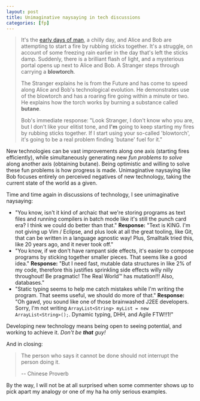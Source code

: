 ```yaml
---
layout: post
title: Unimaginative naysaying in tech discussions
categories: [fp]
---
```


> It's the [early days of man](https://www.youtube.com/watch?v=U2iiPpcwfCA), a chilly day, and Alice and Bob are attempting to start a fire by rubbing sticks together. It's a struggle, on account of some freezing rain earlier in the day that's left the sticks damp. Suddenly, there is a brilliant flash of light, and a mysterious portal opens up next to Alice and Bob. A Stranger steps through carrying a __blowtorch__.
> 
> The Stranger explains he is from the Future and has come to speed along Alice and Bob's technological evolution. He demonstrates use of the blowtorch and has a roaring fire going within a minute or two. He explains how the torch works by burning a substance called __butane__.
>
> Bob's immediate response: "Look Stranger, I don't know who you are, but I don't like your elitist tone, and __I'm__ going to keep starting my fires by rubbing sticks together. If I start using your so-called 'blowtorch', it's going to be a real problem finding 'butane' fuel for it."

New technologies can be vast improvements along one axis (starting fires efficiently), while simultaneously generating new _fun problems to solve_ along another axis (obtaining butane). Being optimistic and willing to solve these fun problems is how progress is made. Unimaginative naysaying like Bob focuses entirely on perceived negatives of new technology, taking the current state of the world as a given.

Time and time again in discussions of technology, I see unimaginative naysaying:

* "You know, isn't it kind of archaic that we're storing programs as text files and running compilers in batch mode like it's still the punch card era? I think we could do better than that." __Response:__ "Text is KING. I'm not giving up Vim / Eclipse, and plus look at all the great tooling, like Git, that can be written in a language agnostic way! Plus, Smalltalk tried this, like 20 years ago, and it never took off."
* "You know, if we don't have rampant side effects, it's easier to compose programs by sticking together smaller pieces. That seems like a good idea." __Response:__ "But I need fast, mutable data structures in like 2% of my code, therefore this justifies sprinkling side effects willy nilly throughout! Be pragmatic! The Real World™ has mutation!!! Also, databases."
* "Static typing seems to help me catch mistakes while I'm writing the program. That seems useful, we should do more of that." __Response:__ "Oh gawd, you sound like one of those brainwashed J2EE developers. Sorry, I'm not writing `ArrayList<String> myList = new ArrayList<String>();`. Dynamic typing, DHH, and Agile FTW!!1!"

Developing new technology means being open to seeing potential, and working to achieve it. _Don't be **that** guy!_

And in closing:

> The person who says it cannot be done should not interrupt the person doing it.
> 
> -- Chinese Proverb

By the way, I will not be at all surprised when some commenter shows up to pick apart my analogy or one of my ha ha only serious examples.
